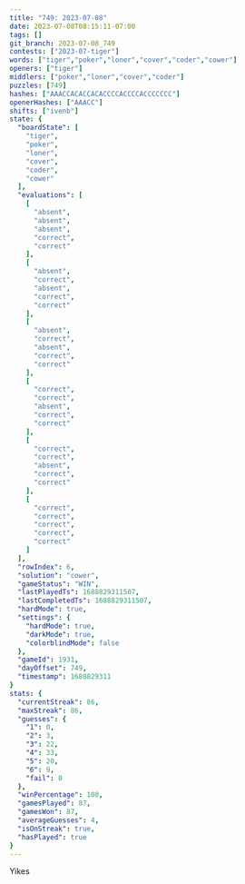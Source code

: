 ```yaml
---
title: "749: 2023-07-08"
date: 2023-07-08T08:15:11-07:00
tags: []
git_branch: 2023-07-08_749
contests: ["2023-07-tiger"]
words: ["tiger","poker","loner","cover","coder","cower"]
openers: ["tiger"]
middlers: ["poker","loner","cover","coder"]
puzzles: [749]
hashes: ["AAACCACACCACACCCCACCCCACCCCCCC"]
openerHashes: ["AAACC"]
shifts: ["ivenb"]
state: {
  "boardState": [
    "tiger",
    "poker",
    "loner",
    "cover",
    "coder",
    "cower"
  ],
  "evaluations": [
    [
      "absent",
      "absent",
      "absent",
      "correct",
      "correct"
    ],
    [
      "absent",
      "correct",
      "absent",
      "correct",
      "correct"
    ],
    [
      "absent",
      "correct",
      "absent",
      "correct",
      "correct"
    ],
    [
      "correct",
      "correct",
      "absent",
      "correct",
      "correct"
    ],
    [
      "correct",
      "correct",
      "absent",
      "correct",
      "correct"
    ],
    [
      "correct",
      "correct",
      "correct",
      "correct",
      "correct"
    ]
  ],
  "rowIndex": 6,
  "solution": "cower",
  "gameStatus": "WIN",
  "lastPlayedTs": 1688829311507,
  "lastCompletedTs": 1688829311507,
  "hardMode": true,
  "settings": {
    "hardMode": true,
    "darkMode": true,
    "colorblindMode": false
  },
  "gameId": 1931,
  "dayOffset": 749,
  "timestamp": 1688829311
}
stats: {
  "currentStreak": 86,
  "maxStreak": 86,
  "guesses": {
    "1": 0,
    "2": 3,
    "3": 22,
    "4": 33,
    "5": 20,
    "6": 9,
    "fail": 0
  },
  "winPercentage": 100,
  "gamesPlayed": 87,
  "gamesWon": 87,
  "averageGuesses": 4,
  "isOnStreak": true,
  "hasPlayed": true
}
---
```

<!-- more -->
Yikes
